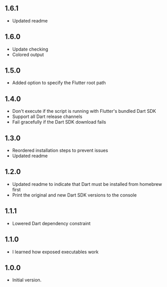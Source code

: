 ## 1.6.1
- Updated readme

## 1.6.0
- Update checking
- Colored output

## 1.5.0
- Added option to specify the Flutter root path

## 1.4.0
- Don't execute if the script is running with Flutter's bundled Dart SDK
- Support all Dart release channels
- Fail gracefully if the Dart SDK download fails

## 1.3.0
- Reordered installation steps to prevent issues
- Updated readme

## 1.2.0
- Updated readme to indicate that Dart must be installed from homebrew first
- Print the original and new Dart SDK versions to the console

## 1.1.1
- Lowered Dart dependency constraint

## 1.1.0
- I learned how exposed executables work

## 1.0.0
- Initial version.